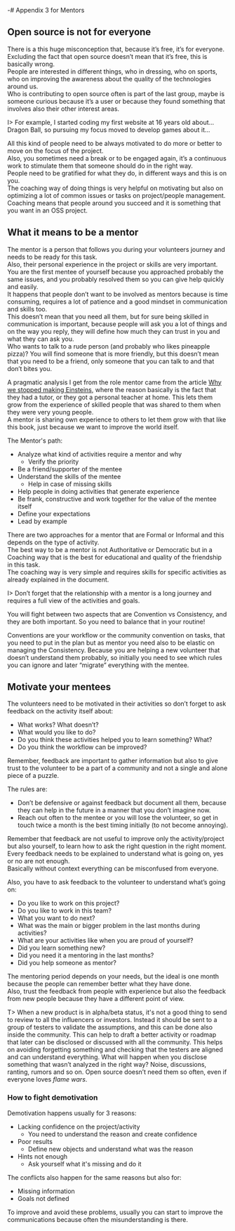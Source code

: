 -# Appendix 3 for Mentors

## Open source is not for everyone

There is a this huge misconception that, because it’s free, it’s for everyone. Excluding the fact that open source doesn’t mean that it’s free, this is basically wrong.  
People are interested in different things, who in dressing, who on sports, who on improving the awareness about the quality of the technologies around us.  
Who is contributing to open source often is part of the last group, maybe is someone curious because it’s a user or because they found something that involves also their other interest areas.  

I> For example, I started coding my first website at 16 years old about... Dragon Ball, so pursuing my focus moved to develop games about it...

All this kind of people need to be always motivated to do more or better to move on the focus of the project.  
Also, you sometimes need a break or to be engaged again, it’s a continuous work to stimulate them that someone should do in the right way.  
People need to be gratified for what they do, in different ways and this is on you.  
The coaching way of doing things is very helpful on motivating but also on optimizing a lot of common issues or tasks on project/people management. Coaching means that people around you succeed and it is something that you want in an OSS project.

## What it means to be a mentor

The mentor is a person that follows you during your volunteers journey and needs to be ready for this task.  
Also, their personal experience in the project or skills are very important. You are the first mentee of yourself because you approached probably the same issues, and you probably resolved them so you can give help quickly and easily.  
It happens that people don’t want to be involved as mentors because is time consuming, requires a lot of patience and a good mindset in communication and skills too.  
This doesn’t mean that you need all them, but for sure being skilled in communication is important, because people will ask you a lot of things and on the way you reply, they will define how much they can trust in you and what they can ask you.  
Who wants to talk to a rude person (and probably who likes pineapple pizza)? You will find someone that is more friendly, but this doesn’t mean that you need to be a friend, only someone that you can talk to and that don’t bites you.  

A pragmatic analysis I get from the role mentor came from the article [Why we stopped making Einsteins](https://erikhoel.substack.com/p/why-we-stopped-making-einsteins?s=r), where the reason basically is the fact that they had a tutor, or they got a personal teacher at home. This lets them grow from the experience of skilled people that was shared to them when they were very young people.  
A mentor is sharing own experience to others to let them grow with that like this book, just because we want to improve the world itself.

The Mentor's path:

* Analyze what kind of activities require a mentor and why
    * Verify the priority
* Be a friend/supporter of the mentee
* Understand the skills of the mentee
    * Help in case of missing skills
* Help people in doing activities that generate experience
* Be frank, constructive and work together for the value of the mentee itself
* Define your expectations
* Lead by example

There are two approaches for a mentor that are Formal or Informal and this depends on the type of activity.  
The best way to be a mentor is not Authoritative or Democratic but in a Coaching way that is the best for educational and quality of the friendship in this task.  
The coaching way is very simple and requires skills for specific activities as already explained in the document.  

I> Don’t forget that the relationship with a mentor is a long journey and requires a full view of the activities and goals.

You will fight between two aspects that are Convention vs Consistency, and they are both important. So you need to balance that in your routine!

Conventions are your workflow or the community convention on tasks, that you need to put in the plan but as mentor you need also to be elastic on managing the Consistency. Because you are helping a new volunteer that doesn’t understand them probably, so initially you need to see which rules you can ignore and later “migrate” everything with the mentee.

## Motivate your mentees

The volunteers need to be motivated in their activities so don’t forget to ask feedback on the activity itself about:

* What works? What doesn’t?
* What would you like to do?
* Do you think these activities helped you to learn something? What?
* Do you think the workflow can be improved?

Remember, feedback are important to gather information but also to give trust to the volunteer to be a part of a community and not a single and alone piece of a puzzle.

The rules are:

* Don’t be defensive or against feedback but document all them, because they can help in the future in a manner that you don’t imagine now.
* Reach out often to the mentee or you will lose the volunteer, so get in touch twice a month is the best timing initially (to not become annoying).

Remember that feedback are not useful to improve only the activity/project but also yourself, to learn how to ask the right question in the right moment.  
Every feedback needs to be explained to understand what is going on, yes or no are not enough.  
Basically without context everything can be misconfused from everyone.

Also, you have to ask feedback to the volunteer to understand what’s going on:

* Do you like to work on this project?
* Do you like to work in this team?
* What you want to do next?
* What was the main or bigger problem in the last months during activities? 
* What are your activities like when you are proud of yourself?
* Did you learn something new?
* Did you need it a mentoring in the last months?
* Did you help someone as mentor?

The mentoring period depends on your needs, but the ideal is one month because the people can remember better what they have done.  
Also, trust the feedback from people with experience but also the feedback from new people because they have a different point of view.

T> When a new product is in alpha/beta status, it's not a good thing to send to review to all the influencers or investors. Instead it should be sent to a group of testers to validate the assumptions, and this can be done also inside the community. This can help to draft a better activity or roadmap that later can be disclosed or discussed with all the community. This helps on avoiding forgetting something and checking that the testers are aligned and can understand everything. What will happen when you disclose something that wasn’t analyzed in the right way? Noise, discussions, ranting, rumors and so on. Open source doesn’t need them so often, even if everyone loves *flame wars*.

### How to fight demotivation

Demotivation happens usually for 3 reasons:

* Lacking confidence on the project/activity
    * You need to understand the reason and create confidence
* Poor results
    * Define new objects and understand what was the reason
* Hints not enough
    * Ask yourself what it's missing and do it

The conflicts also happen for the same reasons but also for:

* Missing information
* Goals not defined

To improve and avoid these problems, usually you can start to improve the communications because often the misunderstanding is there.
